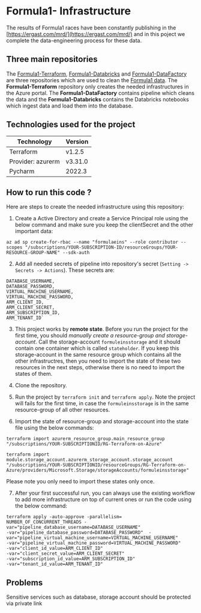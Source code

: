 # Formula1- Infrastructure

The results of Formula1 races have been constantly publishing in the [https://ergast.com/mrd/](https://ergast.com/mrd/) and in this poject we complete the data-engineering process for these data.

## Three main repositories

The [Formula1-Terraform](https://github.com/salman-/Formula1-Terraform), [Formula1-Databricks](https://github.com/salman-/Formula1-Databricks) and [Formula1-DataFactory](https://github.com/salman-/Formula1-DataFactory) are three repositories which are used to clean the [Formula1 data](https://ergast.com/mrd/). 
The **Formula1-Terraform** repository only creates the needed infrastructures in the Azure portal. The **Formula1-DataFactory** contains pipeline which cleans the data and the **Formula1-Databricks** contains the Databricks notebooks which ingest data and load them into the database. 

## Technologies used for the project

| Technology           | Version    |
|--------------------- |------------|
| Terraform            | v1.2.5     | 
| Provider: azurerm    | v3.31.0    |
| Pycharm              | 2022.3     |

## How to run this code ?

Here are steps to create the needed infrastructure using this repository:

1. Create a Active Directory and create a Service Principal role using the below command and make sure you keep the clientSecret and the other important data:

`az ad sp create-for-rbac --name "formulaeins" --role contributor --scopes "/subscriptions/YOUR-SUBSCRIPTION-ID/resourceGroups/YOUR-RESOURCE-GROUP-NAME" --sdk-auth`

2. Add all needed secrets of pipeline into repository's secret (`Setting -> Secrets -> Actions`). These secrets are:
 ```
 DATABASE_USERNAME,
 DATABASE_PASSWORD,
 VIRTUAL_MACHINE_USERNAME,
 VIRTUAL_MACHINE_PASSWORD,
 ARM_CLIENT_ID,
 ARM_CLIENT_SECRET,
 ARM_SUBSCRIPTION_ID,
 ARM_TENANT_ID`
```

3. This project works by **remote state**. Before you run the project for the first time, you should *manually create a resource-group and storage-account*. Call the storage-account `formuleinsstorage` and it should contain one container which is called `stateholder`. If you keep this storage-account in the same resource group which contains all the other infrastructres, then you need to import the state of these two resources in the next steps, otherwise there is no need to import the states of them.

4. Clone the repository.

5. Run the project by `terraform init` and `terraform apply`. Note the project will fails for the first time, in case the `formuleinsstorage` is in the same resource-group of all other resources.

6. Import the state of resource-group and storage-account into the state file using the below commands:

```
terraform import azurerm_resource_group.main_resource_group "/subscriptions/YOUR-SUBSCRIPTIONID/RG-Terraform-on-Azure"

terraform import  module.storage_account.azurerm_storage_account.storage_account "/subscriptions/YOUR-SUBSCRIPTIONID/resourceGroups/RG-Terraform-on-Azure/providers/Microsoft.Storage/storageAccounts/formuleinsstorage"
```
Please note you only need to import these states only once.

7. After your first successful run, you can always use the existing workflow to add more infrastructure on top of current ones or run the code using the below command:

```
terraform apply -auto-approve -parallelism= NUMBER_OF_CONCURRENT_THREADS -var="pipeline_database_username=DATABASE_USERNAME"
-var="pipeline_database_password=DATABASE_PASSWORD"  -var="pipeline_virtual_machine_username=VIRTUAL_MACHINE_USERNAME" 
-var="pipeline_virtual_machine_password=VIRTUAL_MACHINE_PASSWORD"
-var="client_id_value=ARM_CLIENT_ID"
-var="client_secret_value=ARM_CLIENT_SECRET"
-var="subscription_id_value=ARM_SUBSCRIPTION_ID"
-var="tenant_id_value=ARM_TENANT_ID"
```

## Problems

Sensitive services such as database, storage account should be protected via private link
